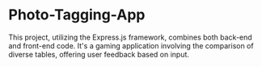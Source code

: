 # Photo-Tagging-App
 This project, utilizing the Express.js framework, combines both back-end and front-end code. It's a gaming application involving the comparison of diverse tables, offering user feedback based on input.
